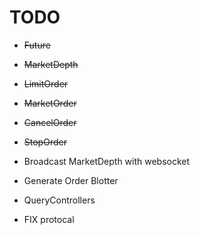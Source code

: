 # TODO 
* ~~Future~~

* ~~MarketDepth~~

* ~~LimitOrder~~

* ~~MarketOrder~~

* ~~CancelOrder~~

* ~~StopOrder~~

* Broadcast MarketDepth with websocket

* Generate Order Blotter

* QueryControllers

* FIX protocal


